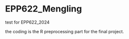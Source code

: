 # EPP622_Mengling
test for EPP622_2024

the coding is the R preprocessing part for the final project.
